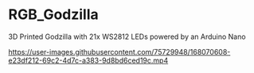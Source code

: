 # RGB_Godzilla
3D Printed Godzilla with 21x WS2812 LEDs powered by an Arduino Nano


https://user-images.githubusercontent.com/75729948/168070608-e23df212-69c2-4d7c-a383-9d8bd6ced19c.mp4

